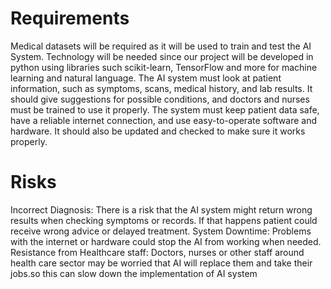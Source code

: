 # Requirements

Medical datasets will be required as it will be used to train and test the AI System. Technology will be needed since our project will be developed in python using libraries such scikit-learn, TensorFlow and more for machine learning and natural language. The AI system must look at patient information, such as symptoms, scans, medical history, and lab results. It should give suggestions for possible conditions, and doctors and nurses must be trained to use it properly. The system must keep patient data safe, have a reliable internet connection, and use easy-to-operate software and hardware. It should also be updated and checked to make sure it works properly.
# Risks
Incorrect Diagnosis: There is a risk that the AI system might return wrong results when checking symptoms or records. If that happens patient could receive wrong advice or delayed treatment.
System Downtime: Problems with the internet or hardware could stop the AI from working when needed.
Resistance from Healthcare staff: Doctors, nurses or other staff around health care sector may be worried that AI will replace them and take their jobs.so this can slow down the implementation of AI system
